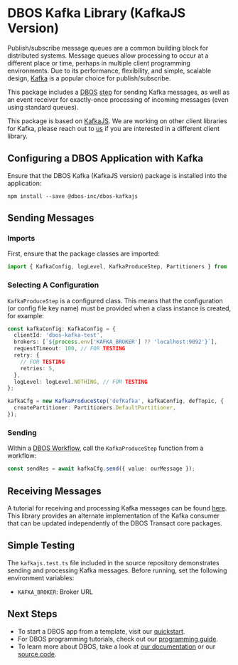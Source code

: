 # DBOS Kafka Library (KafkaJS Version)

Publish/subscribe message queues are a common building block for distributed systems. Message queues allow processing to occur at a different place or time, perhaps in multiple client programming environments. Due to its performance, flexibility, and simple, scalable design, [Kafka](https://www.confluent.io/cloud-kafka) is a popular choice for publish/subscribe.

This package includes a [DBOS](https://docs.dbos.dev/) [step](https://docs.dbos.dev/typescript/tutorials/step-tutorial) for sending Kafka messages, as well as an event receiver for exactly-once processing of incoming messages (even using standard queues).

This package is based on [KafkaJS](https://kafka.js.org/). We are working on other client libraries for Kafka, please reach out to [us](https://www.dbos.dev/) if you are interested in a different client library.

## Configuring a DBOS Application with Kafka

Ensure that the DBOS Kafka (KafkaJS version) package is installed into the application:

```
npm install --save @dbos-inc/dbos-kafkajs
```

## Sending Messages

### Imports

First, ensure that the package classes are imported:

```typescript
import { KafkaConfig, logLevel, KafkaProduceStep, Partitioners } from '@dbos-inc/dbos-kafkajs';
```

### Selecting A Configuration

`KafkaProduceStep` is a configured class. This means that the configuration (or config file key name) must be provided when a class instance is created, for example:

```typescript
const kafkaConfig: KafkaConfig = {
  clientId: 'dbos-kafka-test',
  brokers: [`${process.env['KAFKA_BROKER'] ?? 'localhost:9092'}`],
  requestTimeout: 100, // FOR TESTING
  retry: {
    // FOR TESTING
    retries: 5,
  },
  logLevel: logLevel.NOTHING, // FOR TESTING
};

kafkaCfg = new KafkaProduceStep('defKafka', kafkaConfig, defTopic, {
  createPartitioner: Partitioners.DefaultPartitioner,
});
```

### Sending

Within a [DBOS Workflow](https://docs.dbos.dev/typescript/tutorials/workflow-tutorial), call the `KafkaProduceStep` function from a workflow:

```typescript
const sendRes = await kafkaCfg.send({ value: ourMessage });
```

## Receiving Messages

A tutorial for receiving and processing Kafka messages can be found [here](https://docs.dbos.dev/typescript/tutorials/requestsandevents/kafka-integration). This library provides an alternate implementation of the Kafka consumer that can be updated independently of the DBOS Transact core packages.

## Simple Testing

The `kafkajs.test.ts` file included in the source repository demonstrates sending and processing Kafka messages. Before running, set the following environment variables:

- `KAFKA_BROKER`: Broker URL

## Next Steps

- To start a DBOS app from a template, visit our [quickstart](https://docs.dbos.dev/quickstart).
- For DBOS programming tutorials, check out our [programming guide](https://docs.dbos.dev/typescript/programming-guide).
- To learn more about DBOS, take a look at [our documentation](https://docs.dbos.dev/) or our [source code](https://github.com/dbos-inc/dbos-transact).
